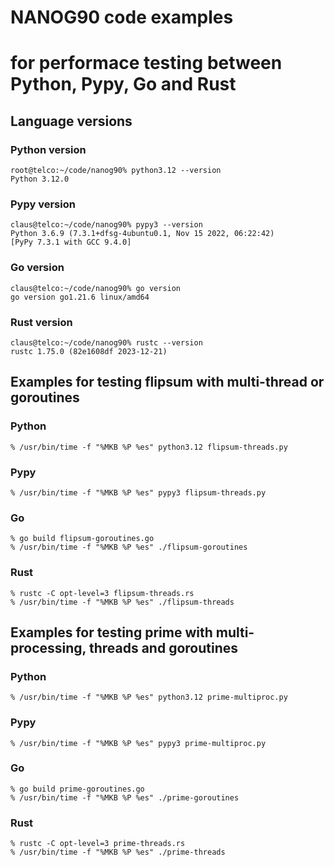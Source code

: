 # NANOG90 code examples
# for performace testing between Python, Pypy, Go and Rust

## Language versions

### Python version
```
root@telco:~/code/nanog90% python3.12 --version
Python 3.12.0
```


### Pypy version
```
claus@telco:~/code/nanog90% pypy3 --version
Python 3.6.9 (7.3.1+dfsg-4ubuntu0.1, Nov 15 2022, 06:22:42)
[PyPy 7.3.1 with GCC 9.4.0]
```

### Go version
```
claus@telco:~/code/nanog90% go version
go version go1.21.6 linux/amd64
```

### Rust version
```
claus@telco:~/code/nanog90% rustc --version
rustc 1.75.0 (82e1608df 2023-12-21)
```
	
## Examples for testing  flipsum with multi-thread or goroutines

### Python
```
% /usr/bin/time -f "%MKB %P %es" python3.12 flipsum-threads.py
```

### Pypy
```
% /usr/bin/time -f "%MKB %P %es" pypy3 flipsum-threads.py
```

### Go
```
% go build flipsum-goroutines.go
% /usr/bin/time -f "%MKB %P %es" ./flipsum-goroutines
```

### Rust
```
% rustc -C opt-level=3 flipsum-threads.rs
% /usr/bin/time -f "%MKB %P %es" ./flipsum-threads
```



## Examples for testing prime with multi-processing, threads and goroutines

### Python
```
% /usr/bin/time -f "%MKB %P %es" python3.12 prime-multiproc.py
```


### Pypy
```
% /usr/bin/time -f "%MKB %P %es" pypy3 prime-multiproc.py
```


### Go
```
% go build prime-goroutines.go
% /usr/bin/time -f "%MKB %P %es" ./prime-goroutines
```

### Rust
```
% rustc -C opt-level=3 prime-threads.rs
% /usr/bin/time -f "%MKB %P %es" ./prime-threads
```

